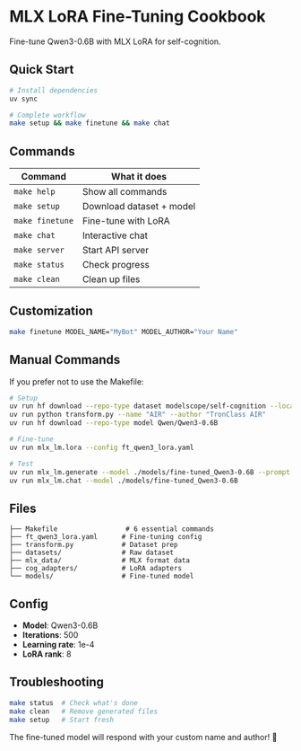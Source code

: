 # MLX LoRA Fine-Tuning Cookbook

Fine-tune Qwen3-0.6B with MLX LoRA for self-cognition.

## Quick Start

```bash
# Install dependencies
uv sync

# Complete workflow
make setup && make finetune && make chat
```

## Commands

| Command | What it does |
|---------|-------------|
| `make help` | Show all commands |
| `make setup` | Download dataset + model |
| `make finetune` | Fine-tune with LoRA |
| `make chat` | Interactive chat |
| `make server` | Start API server |
| `make status` | Check progress |
| `make clean` | Clean up files |

## Customization

```bash
make finetune MODEL_NAME="MyBot" MODEL_AUTHOR="Your Name"
```

## Manual Commands

If you prefer not to use the Makefile:

```bash
# Setup
uv run hf download --repo-type dataset modelscope/self-cognition --local-dir ./datasets/self-cognition
uv run python transform.py --name "AIR" --author "TronClass AIR"
uv run hf download --repo-type model Qwen/Qwen3-0.6B

# Fine-tune
uv run mlx_lm.lora --config ft_qwen3_lora.yaml

# Test
uv run mlx_lm.generate --model ./models/fine-tuned_Qwen3-0.6B --prompt "What is your name?"
uv run mlx_lm.chat --model ./models/fine-tuned_Qwen3-0.6B
```

## Files

```
├── Makefile                 # 6 essential commands
├── ft_qwen3_lora.yaml      # Fine-tuning config
├── transform.py            # Dataset prep
├── datasets/               # Raw dataset
├── mlx_data/               # MLX format data
├── cog_adapters/           # LoRA adapters
└── models/                 # Fine-tuned model
```

## Config

- **Model**: Qwen3-0.6B
- **Iterations**: 500
- **Learning rate**: 1e-4
- **LoRA rank**: 8

## Troubleshooting

```bash
make status  # Check what's done
make clean   # Remove generated files
make setup   # Start fresh
```

The fine-tuned model will respond with your custom name and author! 🚀